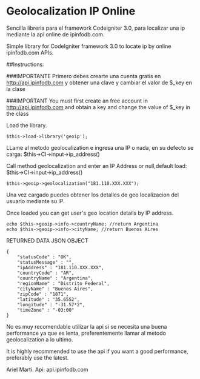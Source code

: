 # Geolocalization IP Online
Sencilla libreria para el framework Codeigniter 3.0, para localizar una ip mediante la api online de ipinfodb.com.

Simple library for CodeIgniter framework 3.0 to locate ip by online ipinfodb.com APIs.


##Instructions:

###IMPORTANTE
Primero debes crearte una cuenta gratis en http://api.ipinfodb.com y obtener una clave y cambiar el valor de $_key en la clase

###IMPORTANT
You must first create an free account in http://api.ipinfodb.com and obtain a key and change the value of $_key in the class

Load the library.
```
$this->load->library('geoip');
```

LLame al metodo geolocalization e ingresa una IP o nada, en su defecto se carga: $this->CI->input->ip_address()

Call method geolocalization and enter an IP Address or null,default load: $this->CI->input->ip_address()
```
$this->geoip->geolocalization("181.110.XXX.XXX");
```

Una vez cargado puedes obtener los detalles de geo localizacion del usuario mediante su IP.

Once loaded you can get user's geo location details by IP address.

```
echo $this->geoip->info->countryName; //return Argentina
echo $this->geoip->info->cityName; //return Buenos Aires
```
RETURNED DATA JSON OBJECT
```
{
	"statusCode" : "OK",
	"statusMessage" : "",
	"ipAddress" : "181.110.XXX.XXX",
	"countryCode" : "AR",
	"countryName" : "Argentina",
	"regionName" : "Distrito Federal",
	"cityName" : "Buenos Aires",
	"zipCode" : "1871",
	"latitude" : "35.6552",
	"longitude" : "-31.57*2",
	"timeZone" : "-03:00"
}
```

No es muy recomendable utilizar la api si se necesita una buena performance ya que es lenta, preferentemente llamar al metodo geolocalization a lo ultimo.

It is highly recommended to use the api if you want a good performance, preferably use the latest.

Ariel Marti.
Api: api.ipinfodb.com
